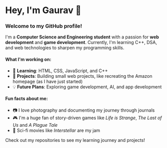 # Hey, I'm Gaurav 👋

### Welcome to my GitHub profile!

I'm a **Computer Science and Engineering student** with a passion for **web development** and **game development**. Currently, I'm learning C++, DSA, and web technologies to sharpen my programming skills.

#### What I'm working on:
- 🌱 **Learning**: HTML, CSS, JavaScript, and C++
- 🔭 **Projects**: Building small web projects, like recreating the Amazon homepage (as I have just started)
- 💡 **Future Plans**: Exploring game development, AI, and app development

#### Fun facts about me:
- 📷 I love photography and documenting my journey through journals
- 🎮 I'm a huge fan of story-driven games like *Life is Strange*, *The Last of Us* and *A Plague Tale*
- 🌌 Sci-fi movies like *Interstellar* are my jam

Check out my repositories to see my learning journey and projects!
